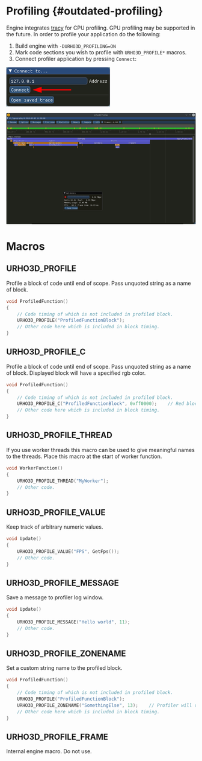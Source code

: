 Profiling {#outdated-profiling}
========================================

Engine integrates [tracy](https://bitbucket.org/wolfpld/tracy/) for CPU profiling. GPU profiling may be supported in the future. In order to profile your application do the following:

1. Build engine with `-DURHO3D_PROFILING=ON`
2. Mark code sections you wish to profile with `URHO3D_PROFILE*` macros.
3. Connect profiler application by pressing `Connect`:

![](images/connect.png)

![](images/profiler.png)

# Macros

## URHO3D_PROFILE

Profile a block of code until end of scope. Pass unquoted string as a name of block.

```cpp
void ProfiledFunction()
{
    // Code timing of which is not included in profiled block.
    URHO3D_PROFILE("ProfiledFunctionBlock");
    // Other code here which is included in block timing.
}
```

## URHO3D_PROFILE_C

Profile a block of code until end of scope. Pass unquoted string as a name of block. Displayed block will have a specified rgb color.

```cpp
void ProfiledFunction()
{
    // Code timing of which is not included in profiled block.
    URHO3D_PROFILE_C("ProfiledFunctionBlock", 0xff0000);    // Red block
    // Other code here which is included in block timing.
}
```

## URHO3D_PROFILE_THREAD

If you use worker threads this macro can be used to give meaningful names to the threads. Place this macro at the start of worker function.

```cpp
void WorkerFunction()
{
    URHO3D_PROFILE_THREAD("MyWorker");
    // Other code.
}
```

## URHO3D_PROFILE_VALUE

Keep track of arbitrary numeric values.

```cpp
void Update()
{
    URHO3D_PROFILE_VALUE("FPS", GetFps());
    // Other code.
}
```

## URHO3D_PROFILE_MESSAGE

Save a message to profiler log window.

```cpp
void Update()
{
    URHO3D_PROFILE_MESSAGE("Hello world", 11);
    // Other code.
}
```

## URHO3D_PROFILE_ZONENAME

Set a custom string name to the profiled block.

```cpp
void ProfiledFunction()
{
    // Code timing of which is not included in profiled block.
    URHO3D_PROFILE("ProfiledFunctionBlock");
    URHO3D_PROFILE_ZONENAME("SomethingElse", 13);    // Profiler will display this block with "SomethingElse" name instead.
    // Other code here which is included in block timing.
}
```

## URHO3D_PROFILE_FRAME

Internal engine macro. Do not use.
